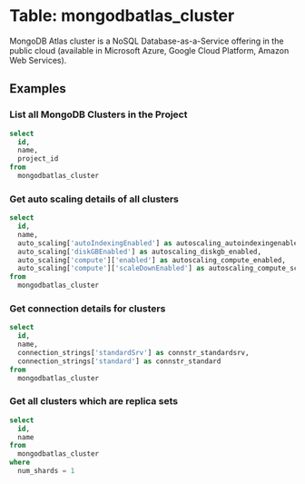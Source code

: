 # Table: mongodbatlas_cluster

MongoDB Atlas cluster is a NoSQL Database-as-a-Service offering in the public cloud (available in Microsoft Azure, Google Cloud Platform, Amazon Web Services).

## Examples

### List all MongoDB Clusters in the Project

```sql
select
  id,
  name,
  project_id
from
  mongodbatlas_cluster
```

### Get auto scaling details of all clusters

```sql
select
  id,
  name,
  auto_scaling['autoIndexingEnabled'] as autoscaling_autoindexingenabled,
  auto_scaling['diskGBEnabled'] as autoscaling_diskgb_enabled,
  auto_scaling['compute']['enabled'] as autoscaling_compute_enabled,
  auto_scaling['compute']['scaleDownEnabled'] as autoscaling_compute_scaledownenabled
from
  mongodbatlas_cluster
```

### Get connection details for clusters

```sql
select
  id,
  name,
  connection_strings['standardSrv'] as connstr_standardsrv,
  connection_strings['standard'] as connstr_standard
from
  mongodbatlas_cluster
```

### Get all clusters which are replica sets

```sql
select
  id,
  name
from
  mongodbatlas_cluster
where
  num_shards = 1
```
